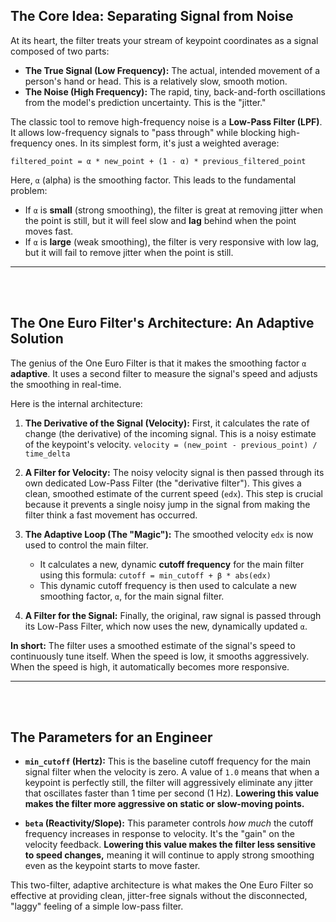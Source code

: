## The Core Idea: Separating Signal from Noise 

At its heart, the filter treats your stream of keypoint coordinates as a signal composed of two parts:

* **The True Signal (Low Frequency):** The actual, intended movement of a person's hand or head. This is a relatively slow, smooth motion.
* **The Noise (High Frequency):** The rapid, tiny, back-and-forth oscillations from the model's prediction uncertainty. This is the "jitter."

The classic tool to remove high-frequency noise is a **Low-Pass Filter (LPF)**. It allows low-frequency signals to "pass through" while blocking high-frequency ones. In its simplest form, it's just a weighted average:

`filtered_point = α * new_point + (1 - α) * previous_filtered_point`

Here, `α` (alpha) is the smoothing factor. This leads to the fundamental problem:

* If `α` is **small** (strong smoothing), the filter is great at removing jitter when the point is still, but it will feel slow and **lag** behind when the point moves fast.
* If `α` is **large** (weak smoothing), the filter is very responsive with low lag, but it will fail to remove jitter when the point is still.

---
<br>

<br>

## The One Euro Filter's Architecture: An Adaptive Solution

The genius of the One Euro Filter is that it makes the smoothing factor `α` **adaptive**. It uses a second filter to measure the signal's speed and adjusts the smoothing in real-time.

Here is the internal architecture:

1.  **The Derivative of the Signal (Velocity):** First, it calculates the rate of change (the derivative) of the incoming signal. This is a noisy estimate of the keypoint's velocity. `velocity = (new_point - previous_point) / time_delta`

2.  **A Filter for Velocity:** The noisy velocity signal is then passed through its own dedicated Low-Pass Filter (the "derivative filter"). This gives a clean, smoothed estimate of the current speed (`edx`). This step is crucial because it prevents a single noisy jump in the signal from making the filter think a fast movement has occurred.

3.  **The Adaptive Loop (The "Magic"):** The smoothed velocity `edx` is now used to control the main filter.
    * It calculates a new, dynamic **cutoff frequency** for the main filter using this formula: `cutoff = min_cutoff + β * abs(edx)`
    * This dynamic cutoff frequency is then used to calculate a new smoothing factor, `α`, for the main signal filter.

4.  **A Filter for the Signal:** Finally, the original, raw signal is passed through its Low-Pass Filter, which now uses the new, dynamically updated `α`.



**In short:** The filter uses a smoothed estimate of the signal's speed to continuously tune itself. When the speed is low, it smooths aggressively. When the speed is high, it automatically becomes more responsive.

---
<br>

<br>

## The Parameters for an Engineer

* **`min_cutoff` (Hertz):** This is the baseline cutoff frequency for the main signal filter when the velocity is zero. A value of `1.0` means that when a keypoint is perfectly still, the filter will aggressively eliminate any jitter that oscillates faster than 1 time per second (1 Hz). **Lowering this value makes the filter more aggressive on static or slow-moving points.**

* **`beta` (Reactivity/Slope):** This parameter controls *how much* the cutoff frequency increases in response to velocity. It's the "gain" on the velocity feedback. **Lowering this value makes the filter less sensitive to speed changes,** meaning it will continue to apply strong smoothing even as the keypoint starts to move faster.

This two-filter, adaptive architecture is what makes the One Euro Filter so effective at providing clean, jitter-free signals without the disconnected, "laggy" feeling of a simple low-pass filter.
